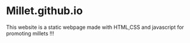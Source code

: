 # Millet.github.io

This website is a static webpage made with HTML,CSS and javascript for promoting millets !!!

